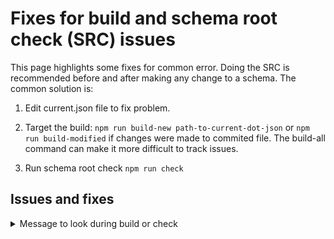 # Fixes for build and schema root check (SRC) issues

This page highlights some fixes for common error. Doing
the SRC is recommended before and after making any
change to a schema. The common solution is:

1. Edit current.json file to fix problem.

2. Target the build: `npm run build-new path-to-current-dot-json`
   or `npm run build-modified` if changes were made to
   commited file. The build-all command can make it more
   difficult to track issues.

3. Run schema root check `npm run check`

## Issues and fixes

<details>

<summary>Message to look during build or check</summary>

### Overview of issue

A longer description of the issue if summary not clear.

### How to fix

What to change.

</details>
